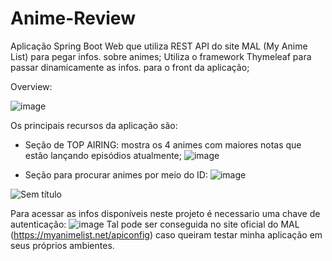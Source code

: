 # Anime-Review
Aplicação Spring Boot Web que utiliza REST API do site MAL (My Anime List) para pegar infos. sobre animes;
Utiliza o framework Thymeleaf para passar dinamicamente as infos. para o front da aplicação;

Overview:

![image](https://github.com/MateusGomesDeOliveira/Anime-Review/assets/132503705/112264a6-8fc1-4acb-b2d6-d4146fdf4239)

Os principais recursos da aplicação são:

- Seção de TOP AIRING: mostra os 4 animes com maiores notas que estão lançando episódios atualmente;
![image](https://github.com/MateusGomesDeOliveira/Anime-Review/assets/132503705/91456423-0460-4ee2-a2be-00e74a24b56c)

- Seção para procurar animes por meio do ID:
![image](https://github.com/MateusGomesDeOliveira/Anime-Review/assets/132503705/1be9d29f-b724-471e-a588-d3789c4c7805)

![Sem título](https://github.com/MateusGomesDeOliveira/Anime-Review/assets/132503705/7dcc95b4-6805-4ce9-b4ac-75685994ce68)

Para acessar as infos disponíveis neste projeto é necessario uma chave de autenticação:
![image](https://github.com/MateusGomesDeOliveira/Anime-Review/assets/132503705/5c281ad3-415c-4ecb-8018-462cb5cb1765)
Tal pode ser conseguida no site oficial do MAL (https://myanimelist.net/apiconfig) caso queiram testar minha aplicação em seus próprios ambientes.
